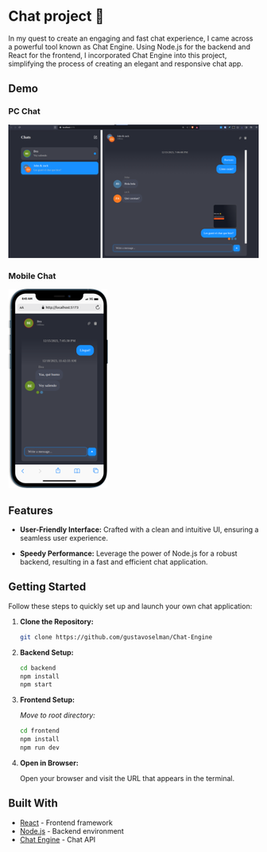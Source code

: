 # Chat project 💬

In my quest to create an engaging and fast chat experience, I came across a powerful tool known as Chat Engine. Using Node.js for the backend and React for the frontend, I incorporated Chat Engine into this project, simplifying the process of creating an elegant and responsive chat app.

## Demo

### PC Chat
![PC Chat](./images/pc-chat.png)

### Mobile Chat
<img src="./images/mobile-chat.png" width="200" height="400" />


## Features

- **User-Friendly Interface:** Crafted with a clean and intuitive UI, ensuring a seamless user experience.
  
- **Speedy Performance:** Leverage the power of Node.js for a robust backend, resulting in a fast and efficient chat application.

## Getting Started

Follow these steps to quickly set up and launch your own chat application:

1. **Clone the Repository:**
   ```bash
   git clone https://github.com/gustavoselman/Chat-Engine
   ```

2. **Backend Setup:**
   ```bash
   cd backend
   npm install
   npm start
   ```

3. **Frontend Setup:**
   
   _Move to root directory:_
   ```bash
   cd frontend
   npm install
   npm run dev
   ```

4. **Open in Browser:**

   Open your browser and visit the URL that appears in the terminal.

## Built With

- [React](https://reactjs.org/) - Frontend framework
- [Node.js](https://nodejs.org/en/) - Backend environment
- [Chat Engine](https://chatengine.io/) - Chat API
